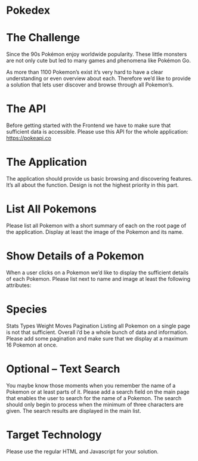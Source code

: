 # Pokedex
# The Challenge
Since the 90s Pokémon enjoy worldwide popularity. These little monsters are not only cute but led to many games and phenomena like Pokémon Go.

As more than 1100 Pokemon’s exist it’s very hard to have a clear understanding or even overview about each. Therefore we’d like to provide a solution that lets user discover and browse through all Pokemon’s.

# The API
Before getting started with the Frontend we have to make sure that sufficient data is accessible. Please use this API for the whole application: https://pokeapi.co

# The Application
The application should provide us basic browsing and discovering features. It’s all about the function. Design is not the highest priority in this part.

# List All Pokemons
Please list all Pokemon with a short summary of each on the root page of the application. Display at least the image of the Pokemon and its name.

# Show Details of a Pokemon
When a user clicks on a Pokemon we’d like to display the sufficient details of each Pokemon. Please list next to name and image at least the following attributes:

# Species
Stats
Types
Weight
Moves
Pagination
Listing all Pokemon on a single page is not that sufficient. Overall i‘d be a whole bunch of data and information. Please add some pagination and make sure that we display at a maximum 16 Pokemon at once.

# Optional – Text Search
You maybe know those moments when you remember the name of a Pokemon or at least parts of it. Please add a search field on the main page that enables the user to search for the name of a Pokemon. The search should only begin to process when the minimum of three characters are given. The search results are displayed in the main list.

# Target Technology
Please use the regular HTML and Javascript for your solution.
